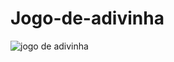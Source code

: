 # Jogo-de-adivinha
![jogo de adivinha](https://github.com/Felipe-Rebelo/Jogo-de-adivinha/assets/104323054/b022edf7-8fc4-4443-9c48-1bdb59425305)
